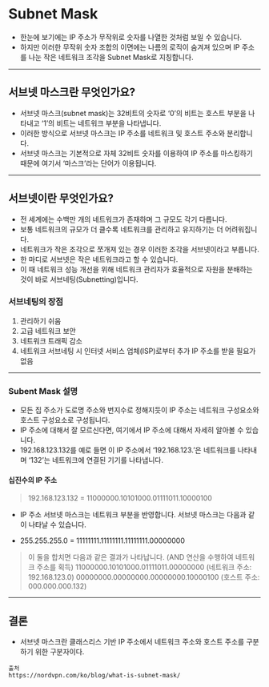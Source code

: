 

# Subnet Mask
- 한눈에 보기에는 IP 주소가 무작위로 숫자를 나열한 것처럼 보일 수 있습니다.
- 하지만 이러한 무작위 숫자 조합의 이면에는 나름의 로직이 숨겨져 있으며 IP 주소를 나눈 작은 네트워크 조각을 Subnet Mask로 지칭합니다. 

---

## 서브넷 마스크란 무엇인가요?
- 서브넷 마스크(subnet mask)는 32비트의 숫자로 ‘0’의 비트는 호스트 부분을 나타내고 ‘1’의 비트는 네트워크 부분을 나타냅니다. 
- 이러한 방식으로 서브넷 마스크는 IP 주소를 네트워크 및 호스트 주소와 분리합니다.
- 서브넷 마스크는 기본적으로 자체 32비트 숫자를 이용하여 IP 주소를 마스킹하기 때문에 여기서 ‘마스크’라는 단어가 이용됩니다.

---

## 서브넷이란 무엇인가요?
- 전 세계에는 수백만 개의 네트워크가 존재하며 그 규모도 각기 다릅니다.
- 보통 네트워크의 규모가 더 클수록 네트워크를 관리하고 유지하기는 더 어려워집니다. 
- 네트워크가 작은 조각으로 쪼개져 있는 경우 이러한 조각을 서브넷이라고 부릅니다.
- 한 마디로 서브넷은 작은 네트워크라고 할 수 있습니다.
- 이 때 네트워크 성능 개선을 위해 네트워크 관리자가 효율적으로 자원을 분배하는 것이 바로 서브네팅(Subnetting)입니다.


### 서브네팅의 장점 
1. 관리하기 쉬움
2. 고급 네트워크 보안
3. 네트워크 트래픽 감소
4. 네트워크 서브네팅 시 인터넷 서비스 업체(ISP)로부터 추가 IP 주소를 받을 필요가 없음

--- 

### Subent Mask 설명 


- 모든 집 주소가 도로명 주소와 번지수로 정해지듯이 IP 주소는 네트워크 구성요소와 호스트 구성요소로 구성됩니다. 
- IP 주소에 대해서 잘 모르신다면, 여기에서 IP 주소에 대해서 자세히 알아볼 수 있습니다.
- 192.168.123.132를 예로 들면 이 IP 주소에서 ‘192.168.123.’은 네트워크를 나타내며 ‘132’는 네트워크에 연결된 기기를 나타냅니다.


#### 십진수의 IP 주소
> 192.168.123.132 = 11000000.10101000.01111011.10000100

- IP 주소 서브넷 마스크는 네트워크 부분을 반영합니다. 서브넷 마스크는 다음과 같이 나타날 수 있습니다.

- 255.255.255.0 = 11111111.11111111.11111111.00000000


> 이 둘을 합치면 다음과 같은 결과가 나타납니다. (AND 연산을 수행하여 네트워크 주소를 획득)
> 11000000.10101000.01111011.00000000 (네트워크 주소: 192.168.123.0)
> 00000000.00000000.00000000.10000100 (호스트 주소: 000.000.000.132)
---

## 결론
- 서브넷 마스크란 클래스리스 기반 IP 주소에서 네트워크 주소와 호스트 주소를 구분하기 위한 구분자이다.

```
출처 
https://nordvpn.com/ko/blog/what-is-subnet-mask/
```